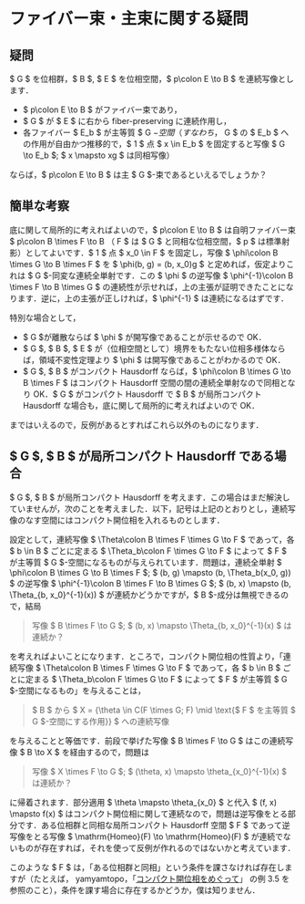 # ファイバー束・主束に関する疑問

## 疑問

$ G $ を位相群，$ B $, $ E $ を位相空間，$ p\colon E \to B $ を連続写像とします．

* $ p\colon E \to B $ がファイバー束であり，
* $ G $ が $ E $ に右から fiber-preserving に連続作用し，
* 各ファイバー $ E_b $ が主等質 $ G $-空間（すなわち，$ G $ の $ E_b $ への作用が自由かつ推移的で，$ 1 $ 点 $ x \in E_b $ を固定すると写像 $ G \to E_b $; $ x \mapsto xg $ は同相写像）

ならば，$ p\colon E \to B $ は主 $ G $-束であるといえるでしょうか？

## 簡単な考察

底に関して局所的に考えればよいので，$ p\colon E \to B $ は自明ファイバー束 $ p\colon B \times F \to B $（$ F $ は $ G $ と同相な位相空間，$ p $ は標準射影）としてよいです．$ 1 $ 点 $ x_0 \in F $ を固定し，写像 $ \phi\colon B \times G \to B \times F $ を $ \phi(b, g) = (b, x_0)g $ と定めれば，仮定よりこれは $ G $-同変な連続全単射です．この $ \phi $ の逆写像 $ \phi^{-1}\colon B \times F \to B \times G $ の連続性が示せれば，上の主張が証明できたことになります．逆に，上の主張が正しければ，$ \phi^{-1} $ は連続になるはずです．

特別な場合として，

* $ G  $が離散ならば $ \phi $ が開写像であることが示せるので OK．
* $ G $, $ B $, $ E $ が（位相空間として）境界をもたない位相多様体ならば，領域不変性定理より $ \phi $ は開写像であることがわかるので OK．
* $ G $, $ B $ がコンパクト Hausdorff ならば，$ \phi\colon B \times G \to B \times F $ はコンパクト Hausdorff 空間の間の連続全単射なので同相となり OK．$ G $ がコンパクト Hausdorff で $ B $ が局所コンパクト Hausdorff な場合も，底に関して局所的に考えればよいので OK．

まではいえるので，反例があるとすればこれら以外のものになります．

## $ G $, $ B $ が局所コンパクト Hausdorff である場合

$ G $, $ B $ が局所コンパクト Hausdorff を考えます．この場合はまだ解決していませんが，次のことを考えました．以下，記号は上記のとおりとし，連続写像のなす空間にはコンパクト開位相を入れるものとします．

設定として，連続写像 $ \Theta\colon B \times F \times G \to F $ であって，各 $ b \in B $ ごとに定まる $ \Theta_b\colon F \times G \to F $ によって $ F $ が主等質 $ G $-空間になるものが与えられています．問題は，連続全単射 $ \phi\colon B \times G \to B \times F $; $ (b, g) \mapsto (b, \Theta_b(x_0, g)) $ の逆写像 $ \phi^{-1}\colon B \times F \to B \times G $; $ (b, x) \mapsto (b, \Theta_{b, x_0}^{-1}(x)) $ が連続かどうかですが，$ B $-成分は無視できるので，結局

> 写像 $ B \times F \to G $; $ (b, x) \mapsto \Theta_{b, x_0}^{-1}(x) $ は連続か？

を考えればよいことになります．ところで，コンパクト開位相の性質より，「連続写像 $ \Theta\colon B \times F \times G \to F $ であって，各 $ b \in B $ ごとに定まる $ \Theta_b\colon F \times G \to F $ によって $ F $ が主等質 $ G $-空間になるもの」を与えることは，

> $ B $ から $ X = \{\theta \in C(F \times G; F) \mid \text{$ F $ を主等質 $ G $-空間にする作用}} $ への連続写像

を与えることと等価です．前段で挙げた写像 $ B \times F \to G $ はこの連続写像 $ B \to X $ を経由するので，問題は

> 写像 $ X \times F \to G $; $ (\theta, x) \mapsto \theta_{x_0}^{-1}(x) $ は連続か？

に帰着されます．部分適用 $ \theta \mapsto \theta_{x_0} $ と代入 $ (f, x) \mapsto f(x) $ はコンパクト開位相に関して連続なので，問題は逆写像をとる部分です．ある位相群と同相な局所コンパクト Hausdorff 空間 $ F $ であって逆写像をとる写像 $ \mathrm{Homeo}(F) \to \mathrm{Homeo}(F) $ が連続でないものが存在すれば，それを使って反例が作れるのではないかと考えています．

このような $ F $ は，「ある位相群と同相」という条件を課さなければ存在しますが（たとえば， yamyamtopo，「[コンパクト開位相をめぐって](https\colon//yamyamtopo.wordpress.com/2017/01/19/コンパクト開位相をめぐって/)」 の例 3.5 を参照のこと），条件を課す場合に存在するかどうか，僕は知りません．
